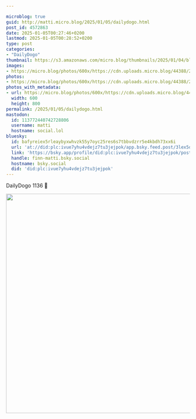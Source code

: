 ```yaml
---

microblog: true
guid: http://matti.micro.blog/2025/01/05/dailydogo.html
post_id: 4572863
date: 2025-01-05T00:27:46+0200
lastmod: 2025-01-05T00:28:52+0200
type: post
categories:
- "DailyDogo"
thumbnail: https://s3.amazonaws.com/micro.blog/thumbnails/2025/01/04/blog.martin-haehnel.de/29a871549c10912e4f9eb39a26e97b1a.png
images:
- https://micro.blog/photos/600x/https://cdn.uploads.micro.blog/44388/2025/2d5b041b6d6d4394a2f0d8e63fed9d60.jpg
photos:
- https://micro.blog/photos/600x/https://cdn.uploads.micro.blog/44388/2025/2d5b041b6d6d4394a2f0d8e63fed9d60.jpg
photos_with_metadata:
- url: https://micro.blog/photos/600x/https://cdn.uploads.micro.blog/44388/2025/2d5b041b6d6d4394a2f0d8e63fed9d60.jpg
  width: 600
  height: 800
permalink: /2025/01/05/dailydogo.html
mastodon:
  id: 113772440742728806
  username: matti
  hostname: social.lol
bluesky:
  id: bafyreiex5rleaybyxwhvzk55y7oyc25res6s7tbbvdzrr5e4kbdh73xx6i
  url: 'at://did:plc:ivue7yhu4vdejz7tu3jejpok/app.bsky.feed.post/3lex5o4el2n2v'
  link: 'https://bsky.app/profile/did:plc:ivue7yhu4vdejz7tu3jejpok/post/3lex5o4el2n2v'
  handle: finn-matti.bsky.social
  hostname: bsky.social
  did: 'did:plc:ivue7yhu4vdejz7tu3jejpok'
---
```

DailyDogo 1136 🐶

<img src="https://micro.blog/photos/600x/https://blog.martin-haehnel.de/uploads/2025/2d5b041b6d6d4394a2f0d8e63fed9d60.jpg" width="600" alt="" />
